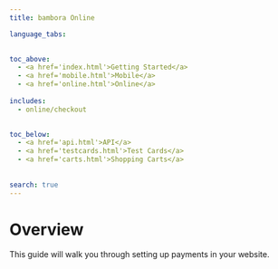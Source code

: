 ```yaml
---
title: bambora Online

language_tabs:
  

toc_above:
  - <a href='index.html'>Getting Started</a>
  - <a href='mobile.html'>Mobile</a>
  - <a href='online.html'>Online</a>
  
includes:
  - online/checkout

  
toc_below:
  - <a href='api.html'>API</a>
  - <a href='testcards.html'>Test Cards</a>
  - <a href='carts.html'>Shopping Carts</a>
  
  
search: true
---
```

# Overview
This guide will walk you through setting up payments in your website.